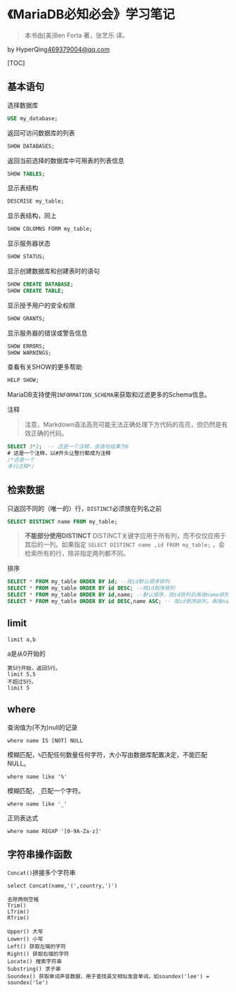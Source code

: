 # 《MariaDB必知必会》学习笔记

>本书由[美]Ben Forta 著，张艺乐 译。

by HyperQing<469379004@qq.com>

[TOC]

## 基本语句

选择数据库
```sql
USE my_database;
```

返回可访问数据库的列表
```sql
SHOW DATABASES;
```

返回当前选择的数据库中可用表的列表信息
```sql
SHOW TABLES;
```

显示表结构
```sql
DESCRISE my_table;
```

显示表结构，同上
```sql
SHOW COLOMNS FORM my_table;
```

显示服务器状态
```sql
SHOW STATUS;
```

显示创建数据库和创建表时的语句
```sql
SHOW CREATE DATABASE;
SHOW CREATE TABLE;
```

显示授予用户的安全权限
```sql
SHOW GRANTS;
```

显示服务器的错误或警告信息
```sql
SHOW ERRORS;
SHOW WARNINGS;
```

查看有关SHOW的更多帮助
```sql
HELP SHOW;
```

MariaDB支持使用`INFORMATION_SCHEMA`来获取和过滤更多的Schema信息。

注释
>注意，Markdown语法高亮可能无法正确处理下方代码的高亮，但仍然是有效正确的代码。
```sql
SELECT 3*2;  -- 这是一个注释，该语句结果为6
# 这是一个注释，以#开头让整行都成为注释
/*这是一个
多行注释*/
```

## 检索数据

只返回不同的（唯一的）行，`DISTINCT`必须放在列名之前
```sql
SELECT DISTINCT name FROM my_table;
```
>**不能部分使用DISTINCT** DISTINCT关键字应用于所有列，而不仅仅应用于其后的一列。如果指定 `SELECT DISTINCT name ,id FROM my_table;` ，会检索所有的行，除非指定两列都不同。


排序
```sql
SELECT * FROM my_table ORDER BY id; --按id默认顺序排列
SELECT * FROM my_table ORDER BY id DESC; --按id倒序排列
SELECT * FROM my_table ORDER BY id,name; --默认顺序，按id排列后再按name排列
SELECT * FROM my_table ORDER BY id DESC,name ASC; -- 按id倒序排列，再按name顺序排列
```


## limit

```
limit a,b
```
a是从0开始的
```
第5行开始，返回5行。
limit 5,5
不超过5行。
limit 5 
```

## where

查询值为(不为)null的记录
```
where name IS [NOT] NULL
```
模糊匹配，`%`匹配任何数量任何字符，大小写由数据库配置决定，不能匹配NULL。
```
where name like '%'
```
模糊匹配，`_`匹配一个字符。
```
where name like '_'
```
正则表达式
```
where name REGXP '[0-9A-Za-z]'
```

## 字符串操作函数

`Concat()`拼接多个字符串
```
select Concat(name,'(',country,')')
```

```
去除两侧空格
Trim()
LTrim()
RTrim()

Upper() 大写
Lower() 小写
Left() 获取左端的字符
Right() 获取右端的字符
Locate() 搜索字符串
Substring() 求子串
Soundex() 获取单词声音数据，用于查找英文相似发音单词，如soundex('lee') = soundex('le')
```













